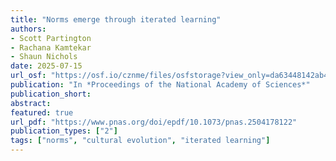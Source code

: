 ```yaml
---
title: "Norms emerge through iterated learning"
authors:
- Scott Partington
- Rachana Kamtekar
- Shaun Nichols
date: 2025-07-15
url_osf: "https://osf.io/cznme/files/osfstorage?view_only=da63448142ab4e05ba86504e2b550c8d"
publication: "In *Proceedings of the National Academy of Sciences*"
publication_short:
abstract: 
featured: true
url_pdf: "https://www.pnas.org/doi/epdf/10.1073/pnas.2504178122"
publication_types: ["2"]
tags: ["norms", "cultural evolution", "iterated learning"]
---
```

